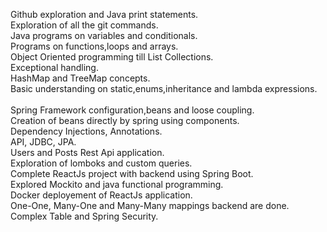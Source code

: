 Github exploration and Java print statements.<br>
Exploration of all the git commands.<br>
Java programs on variables and conditionals.<br>
Programs on functions,loops and arrays.<br>
Object Oriented programming till List Collections.<br>
Exceptional handling.<br>
HashMap and TreeMap concepts.<br>
Basic understanding on static,enums,inheritance and lambda expressions.<br>
<br>
Spring Framework configuration,beans and loose coupling.<br>
Creation of beans directly by spring using components.<br>
Dependency Injections, Annotations.<br>
API, JDBC, JPA.<br>
Users and Posts Rest Api application.<br>
Exploration of lomboks and custom queries.<br>
Complete ReactJs project with backend using Spring Boot.<br>
Explored Mockito and java functional programming.<br>
Docker deployement of ReactJs application.<br>
One-One, Many-One and Many-Many mappings backend are done.<br>
Complex Table and Spring Security.